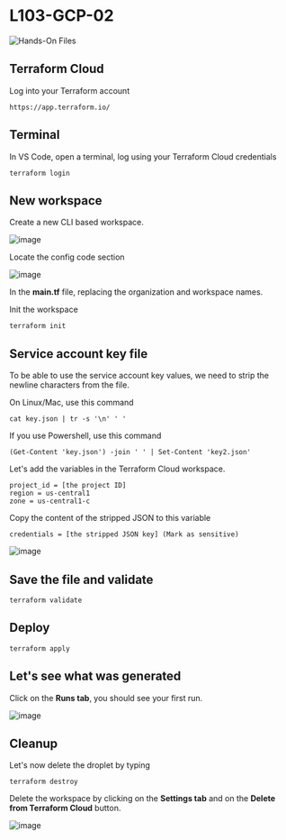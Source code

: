 # L103-GCP-02

![Hands-On Files](https://kubernetesacademy.online/wp-content/uploads/2021/06/checked-files-50px.png)

## Terraform Cloud

Log into your Terraform account

    https://app.terraform.io/

## Terminal

In VS Code, open a terminal, log using your Terraform Cloud credentials

    terraform login

## New workspace

Create a new CLI based workspace.

![image](https://kubernetesacademy.online/wp-content/uploads/2022/03/L103-AZ-02-01.png)

Locate the config code section

![image](https://kubernetesacademy.online/wp-content/uploads/2022/03/L103-AZ-02-02.png)

In the **main.tf** file, replacing the organization and workspace names.

Init the workspace

    terraform init

## Service account key file

To be able to use the service account key values, we need to strip the newline characters from the file.

On Linux/Mac, use this command

    cat key.json | tr -s '\n' ' '

If you use Powershell, use this command

    (Get-Content 'key.json') -join ' ' | Set-Content 'key2.json'

Let's add the variables in the Terraform Cloud workspace.

    project_id = [the project ID]
    region = us-central1
    zone = us-central1-c

Copy the content of the stripped JSON to this variable

    credentials = [the stripped JSON key] (Mark as sensitive)

![image](https://kubernetesacademy.online/wp-content/uploads/2022/03/L103-AZ-02-04.png)

## Save the file and validate

    terraform validate

## Deploy

    terraform apply

## Let's see what was generated

Click on the **Runs tab**, you should see your first run.

![image](https://kubernetesacademy.online/wp-content/uploads/2022/03/L103-AZ-02-03.png)

## Cleanup

Let's now delete the droplet by typing

    terraform destroy

Delete the workspace by clicking on the **Settings tab** and on the **Delete from Terraform Cloud** button.

![image](https://kubernetesacademy.online/wp-content/uploads/2022/03/L103-AZ-02-05.png)